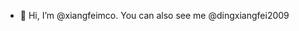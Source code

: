 - 👋 Hi, I’m @xiangfeimco. You can also see me @dingxiangfei2009

<!---
xiangfeimco/xiangfeimco is a ✨ special ✨ repository because its `README.md` (this file) appears on your GitHub profile.
You can click the Preview link to take a look at your changes.
--->
